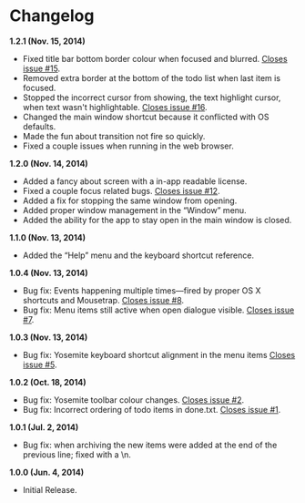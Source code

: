 # Changelog

**1.2.1 (Nov. 15, 2014)**

- Fixed title bar bottom border colour when focused and blurred. [Closes issue #15](https://github.com/thomasjbradley/todosaurus/issues/15).
- Removed extra border at the bottom of the todo list when last item is focused.
- Stopped the incorrect cursor from showing, the text highlight cursor, when text wasn't highlightable. [Closes issue #16](https://github.com/thomasjbradley/todosaurus/issues/16).
- Changed the main window shortcut because it conflicted with OS defaults.
- Made the fun about transition not fire so quickly.
- Fixed a couple issues when running in the web browser.

**1.2.0 (Nov. 14, 2014)**

- Added a fancy about screen with a in-app readable license.
- Fixed a couple focus related bugs. [Closes issue #12](https://github.com/thomasjbradley/todosaurus/issues/12).
- Added a fix for stopping the same window from opening.
- Added proper window management in the “Window” menu.
- Added the ability for the app to stay open in the main window is closed.

**1.1.0 (Nov. 13, 2014)**

- Added the “Help” menu and the keyboard shortcut reference.

**1.0.4 (Nov. 13, 2014)**

- Bug fix: Events happening multiple times—fired by proper OS X shortcuts and Mousetrap. [Closes issue #8](https://github.com/thomasjbradley/todosaurus/issues/8).
- Bug fix: Menu items still active when open dialogue visible. [Closes issue #7](https://github.com/thomasjbradley/todosaurus/issues/7).

**1.0.3 (Nov. 13, 2014)**

- Bug fix: Yosemite keyboard shortcut alignment in the menu items [Closes issue #5](https://github.com/thomasjbradley/todosaurus/issues/5).

**1.0.2 (Oct. 18, 2014)**

- Bug fix: Yosemite toolbar colour changes. [Closes issue #2](https://github.com/thomasjbradley/todosaurus/issues/2).
- Bug fix: Incorrect ordering of todo items in done.txt. [Closes issue #1](https://github.com/thomasjbradley/todosaurus/issues/1).

**1.0.1 (Jul. 2, 2014)**

- Bug fix: when archiving the new items were added at the end of the previous line; fixed with a \n.

**1.0.0 (Jun. 4, 2014)**

- Initial Release.
